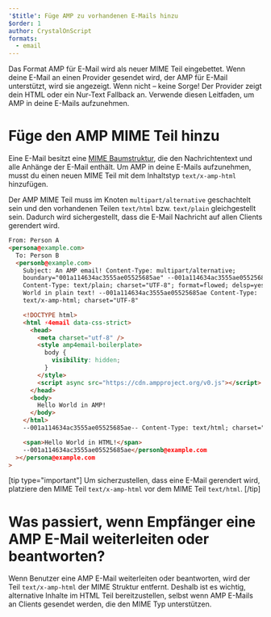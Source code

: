 ```yaml
---
'$title': Füge AMP zu vorhandenen E-Mails hinzu
$order: 1
author: CrystalOnScript
formats:
  - email
---
```


Das Format AMP für E-Mail wird als neuer MIME Teil eingebettet. Wenn deine E-Mail an einen Provider gesendet wird, der AMP für E-Mail unterstützt, wird sie angezeigt. Wenn nicht – keine Sorge! Der Provider zeigt dein HTML oder ein Nur-Text Fallback an. Verwende diesen Leitfaden, um AMP in deine E-Mails aufzunehmen.

# Füge den AMP MIME Teil hinzu

Eine E-Mail besitzt eine [MIME Baumstruktur](https://en.wikipedia.org/wiki/MIME), die den Nachrichtentext und alle Anhänge der E-Mail enthält. Um AMP in deine E-Mails aufzunehmen, musst du einen neuen MIME Teil mit dem Inhaltstyp `text/x-amp-html` hinzufügen.

Der AMP MIME Teil muss im Knoten `multipart/alternative` geschachtelt sein und den vorhandenen Teilen `text/html` bzw. `text/plain` gleichgestellt sein. Dadurch wird sichergestellt, dass die E-Mail Nachricht auf allen Clients gerendert wird.

```html
From: Person A
<persona@example.com>
  To: Person B
  <personb@example.com>
    Subject: An AMP email! Content-Type: multipart/alternative;
    boundary="001a114634ac3555ae05525685ae" --001a114634ac3555ae05525685ae
    Content-Type: text/plain; charset="UTF-8"; format=flowed; delsp=yes Hello
    World in plain text! --001a114634ac3555ae05525685ae Content-Type:
    text/x-amp-html; charset="UTF-8"

    <!DOCTYPE html>
    <html ⚡4email data-css-strict>
      <head>
        <meta charset="utf-8" />
        <style amp4email-boilerplate>
          body {
            visibility: hidden;
          }
        </style>
        <script async src="https://cdn.ampproject.org/v0.js"></script>
      </head>
      <body>
        Hello World in AMP!
      </body>
    </html>
    --001a114634ac3555ae05525685ae-- Content-Type: text/html; charset="UTF-8"

    <span>Hello World in HTML!</span>
    --001a114634ac3555ae05525685ae</personb@example.com
  ></persona@example.com
>
```

[tip type="important"] Um sicherzustellen, dass eine E-Mail gerendert wird, platziere den MIME Teil `text/x-amp-html` vor dem MIME Teil `text/html`. [/tip]

# Was passiert, wenn Empfänger eine AMP E-Mail weiterleiten oder beantworten?

Wenn Benutzer eine AMP E-Mail weiterleiten oder beantworten, wird der Teil `text/x-amp-html` der MIME Struktur entfernt. Deshalb ist es wichtig, alternative Inhalte im HTML Teil bereitzustellen, selbst wenn AMP E-Mails an Clients gesendet werden, die den MIME Typ unterstützen.

